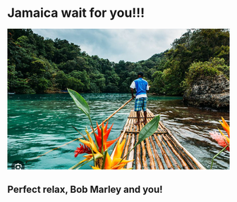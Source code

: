 # Jamaica wait for you!!!

![Perfect relax, Bob Marley and you!](image.png)

## Perfect relax, Bob Marley and you!